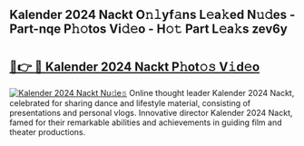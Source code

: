 ## Kalender 2024 Nackt O𝚗𝚕yf𝚊ns L𝚎a𝚔ed N𝚞𝚍es - Part-nqe P𝚑𝚘tos Vi𝚍𝚎o - H𝚘𝚝 Part L𝚎a𝚔s zev6y

# <h2><a href="http://kf5tvo.oniu.top/?m=Kalender+2024+Nackt">🔗👉 🔴 Kalender 2024 Nackt P𝚑ot𝚘𝚜 V𝚒d𝚎o</a></h2>

[![Kalender 2024 Nackt Nu𝚍e𝚜](https://i.imgur.com/0qMVB7G.gif)](http://kf5tvo.oniu.top/?m=Kalender+2024+Nackt)
Online thought leader Kalender 2024 Nackt, celebrated for sharing dance and lifestyle material, consisting of presentations and personal vlogs. Innovative director Kalender 2024 Nackt, famed for their remarkable abilities and achievements in guiding film and theater productions.  
